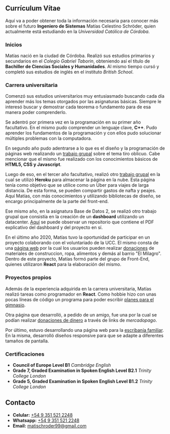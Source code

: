 ## Currículum Vítae

Aquí va a poder obtener toda la información necesaria para conocer más sobre el futuro **Ingeniero de Sistemas** Matías Celestino Schröder, quien actualmente está estudiando en la *Universidad Católica de Córdoba*.

### Inicios

Matías nació en la ciudad de Córdoba. 
Realizó sus estudios primarios y secundarios en el *Colegio Gabriel Taborin*, obteniendo así el título de **Bachiller de Ciencias Sociales y Humanidades**.
Al mismo tiempo cursó y completó sus estudios de inglés en el instituto *British School*.

### Carrera universitaria

Comenzó sus estudios universitarios muy entusiasmado buscando cada día aprender más los temas otorgados por las asignaturas básicas. Siempre le interesó buscar y demostrar cada teorema o fundamento para de esa manera poder comprenderlo.

Se adentró por primera vez en la programación en su primer año facultativo. En el mismo pudo comprender un lenguaje clave, **C++**. Pudo aprender los fundamentos de la programación y con ellos pudo solucionar múltiples problemas con la computadora.

En segundo año pudo adentrarse a lo que es el diseño y la programación de páginas web realizando un [trabajo grupal](https://ucc-labcompu2.github.io/proyecto2018-pato-dejaste/index.html) sobre el tema tiro oblicuo. Cabe mencionar que el mismo fue realizado con los conocimientos básicos de **HTML5, CSS y Javascript**.

Luego de eso, en el tercer año facultativo, realizó otro [trabajo grupal](https://malucar.herokuapp.com/) en la cual se utilizó **Heroku** para almacenar la página en la nube. Esta página tenía como objetivo que se utilice como un Uber para viajes de larga distancia. De esta forma, se pueden compartir gastos de nafta y peajes. Aquí Matías, con más conocimientos y utilizando bibliotecas de diseño, se encargo principalmente de la parte del front-end.

Ese mismo año, en la asignatura Base de Datos 2, se realizó otro trabajo grupal que consistía en la creación de un **dashboard** utilizando un datacenter. [Aquí](https://github.com/matischroder/UsaGunViolence) se puede observar un repositorio que contiene el PDF explicativo del dashboard y del proyecto en sí.

En el último año 2020, Matías tuvo la oportunidad de participar en un proyecto colaborando con el voluntariado de la UCC. El mismo consta de una [página web](https://voluntariadoing.ucc.edu.ar/) por la cual los usuarios pueden realizar [donaciones](https://voluntariadoing.ucc.edu.ar/form) de materiales de construccion, ropa, alimentos y demás al barrio "El Milagro". Dentro de este proyecto, Matías formó parte del grupo de Front-End, quienes utilizaron **React** para la elaboración del mismo.

### Proyectos propios

Además de la experiencia adquirida en la carrera universitaria, Matías realizó tareas como programador en **React**. Como hobbie hizo con unas pocas líneas de código un programa para poder escribir [planes para el gimnasio](https://gimplanes.netlify.app/).

Otra página que desarrolló, a pedido de un amigo, fue una por la cual se podían realizar [donaciones de dinero](https://campanadonacionlalonja.netlify.app/) a través de links de *mercadopago*.

Por último, estuvo desarrollando una página web para la [escribanía familiar](https://escribaniaschroder.netlify.app/). En la misma, desarrolló diseños responsive para que se adapte a diferentes tamaños de pantalla.

### Certificaciones

- **Council of Europe Level B1** *Cambridge English*
- **Grade 7, Graded Examination in Spoken English Level B2.1** *Trinity College London*
- **Grade 5, Graded Examination in Spoken English Level B1.2** *Trinity College London*

## Contacto

- **Celular:** [+54 9 351 521 2248](tel:5493515212248)
- **Whatsapp:** [+54 9 351 521 2248](wa.me/5493515212248)
- **Email:** [matischroder99@gmail.com](mailto:matischroder99@gmail.com)






